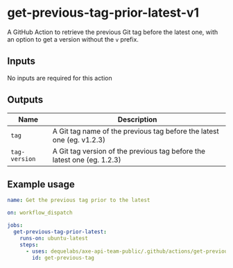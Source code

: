 # get-previous-tag-prior-latest-v1

A GitHub Action to retrieve the previous Git tag before the latest one, with an option to get a version without the `v` prefix.

## Inputs

No inputs are required for this action

## Outputs

| Name          | Description                                                             |
| ------------- | ----------------------------------------------------------------------- |
| `tag`         | A Git tag name of the previous tag before the latest one (eg. v1.2.3)   |
| `tag-version` | A Git tag version of the previous tag before the latest one (eg. 1.2.3) |

## Example usage

```yaml
name: Get the previous tag prior to the latest

on: workflow_dispatch

jobs:
  get-previous-tag-prior-latest:
    runs-on: ubuntu-latest
    steps:
      - uses: dequelabs/axe-api-team-public/.github/actions/get-previous-tag-prior-latest-v1@main
        id: get-previous-tag
```
